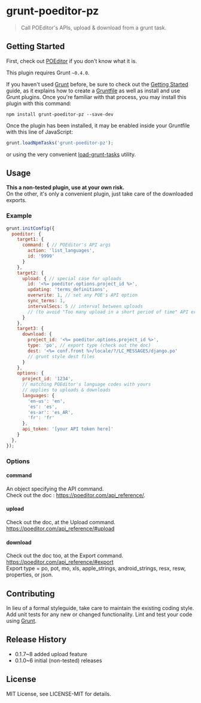 # grunt-poeditor-pz

> Call POEditor's APIs, upload & download from a grunt task.

## Getting Started

First, check out [POEditor](https://poeditor.com) if you don't know what it is.

This plugin requires Grunt `~0.4.0`.

If you haven't used [Grunt](http://gruntjs.com/) before, be sure to check out the [Getting Started](http://gruntjs.com/getting-started) guide, as it explains how to create a [Gruntfile](http://gruntjs.com/sample-gruntfile) as well as install and use Grunt plugins. Once you're familiar with that process, you may install this plugin with this command:

```shell
npm install grunt-poeditor-pz --save-dev
```

Once the plugin has been installed, it may be enabled inside your Gruntfile with this line of JavaScript:

```js
grunt.loadNpmTasks('grunt-poeditor-pz');
```

or using the very convenient [load-grunt-tasks](https://github.com/sindresorhus/load-grunt-tasks) utility.

## Usage

**This a non-tested plugin, use at your own risk.**  
On the other, it's only a convenient plugin, just take care of the downloaded exports.

### Example

```js
grunt.initConfig({
  poeditor: {
    target1: {
      command: { // POEditor's API args
        action: 'list_languages',
        id: '9999'
      }
    },
    target2: {
      upload: { // special case for uploads
        id: '<%= poeditor.options.project_id %>',
        updating: 'terms_definitions',
        overwrite: 1, // set any POE's API option
        sync_terms: 1,
        intervalSecs: 5 // interval between uploads
        // (to avoid "Too many upload in a short period of time" API error)
      }
    },
    target3: {
      download: {
        project_id: '<%= poeditor.options.project_id %>',
        type: 'po', // export type (check out the doc)
        dest: '<%= conf.front %>/locale/?/LC_MESSAGES/django.po'
        // grunt style dest files
      }
    },
    options: {
      project_id: '1234',
      // matching POEditor's language codes with yours
      // applies to uploads & downloads
      languages: {
        'en-us': 'en',
        'es': 'es',
        'es-ar': 'es_AR',
        'fr': 'fr'
      },
      api_token: '[your API token here]'
    }
  },
});
```

### Options

#### command
An object specifying the API command.  
Check out the doc : https://poeditor.com/api_reference/.

#### upload
Check out the doc, at the Upload command.  
https://poeditor.com/api_reference/#upload

#### download
Check out the doc too, at the Export command.  
https://poeditor.com/api_reference/#export  
Export type = po, pot, mo, xls, apple_strings, android_strings, resx, resw, properties, or json.

## Contributing
In lieu of a formal styleguide, take care to maintain the existing coding style. Add unit tests for any new or changed functionality. Lint and test your code using [Grunt](http://gruntjs.com/).

## Release History

- 0.1.7~8 added upload feature
- 0.1.0~6 initial (non-tested) releases

## License
MIT License, see LICENSE-MIT for details.
